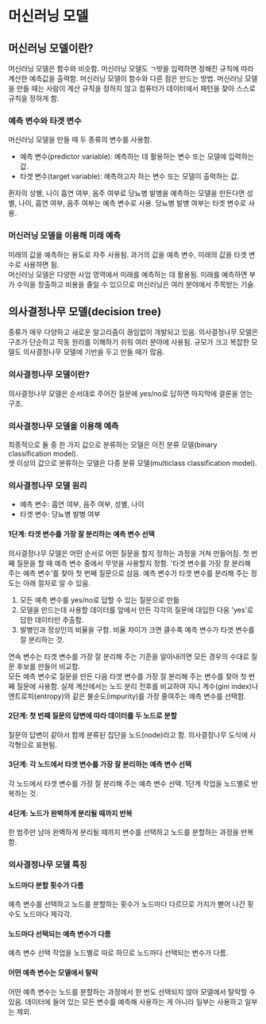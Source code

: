 # 머신러닝 모델
## 머신러닝 모델이란?
머신러닝 모델은 함수와 비슷함. 머신러닝 모델도 ㄱ밧을 입력하면 정해진 규칙에 따라 계산한 예측값을 출력함. 머신러닝 모델이 함수와 다른 점은 만드는 방법.
머신러닝 모델을 만들 때는 사람이 계산 규칙을 정하지 않고 컴퓨터가 데이터에서 패턴을 찾아 스스로 규칙을 정하게 함.

### 예측 변수와 타겟 변수
머신러닝 모델을 만들 때 두 종류의 변수를 사용함.
* 예측 변수(predictor variable): 예측하는 데 활용하는 변수 또는 모델에 입력하는 값.
* 타겟 변수(target variable): 예측하고자 하는 변수 또는 모델이 출력하는 값.

환자의 성별, 나이 흡연 여부, 음주 여부로 당뇨병 발병을 예측하는 모델을 만든다면 성별, 나이, 흡연 여부, 음주 여부는 예측 변수로 사용. 당뇨병 발병 여부는 타겟 변수로 사용.

### 머신러닝 모델을 이용해 미래 예측
미래의 값을 예측하는 용도로 자주 사용됨. 과거의 값을 예측 변수, 미래의 값을 타겟 변수로 사용하면 됨.  
머신러닝 모델은 다양한 사업 영역에서 미래를 예측하는 데 활용됨. 미래를 예측하면 부가 수익을 창출하고 비용을 줄일 수 있으므로 머신러닝은 여러 분야에서 주목받는 기술.

## 의사결정나무 모델(decision tree)
종류가 매우 다양하고 새로운 알고리즘이 끊임없이 개발되고 있음. 의사결정나무 모델은 구조가 단순하고 작동 원리를 이해하기 쉬워 여러 분야에 사용됨. 규모가 크고 복잡한 모델도 의사결정나무 모델에 기반을 두고 만들 때가 많음.

### 의사결정나무 모델이란?
의사결정나무 모델은 순서대로 주어진 질문에 yes/no로 답하면 마지막에 결론을 얻는 구조.

### 의사결정나무 모델을 이용해 예측
최종적으로 둘 중 한 가지 값으로 분류하는 모델은 이진 분류 모델(binary classification model).  
셋 이상의 값으로 분류하는 모델은 다중 분류 모델(multiclass classification model).

### 의사결정나무 모델 원리
* 예측 변수: 흡연 여부, 음주 여부, 성별, 나이
* 타겟 변수: 당뇨병 발병 여부

#### 1단계: 타겟 변수를 가장 잘 분리하는 예측 변수 선택
의사결정나무 모델은 어떤 순서로 어떤 질문을 할지 정하는 과정을 거쳐 만들어짐. 첫 번째 질문을 할 때 예측 변수 중에서 무엇을 사용할지 정함.
'타겟 변수를 가장 잘 분리해 주는 예측 변수'를 찾아 첫 번째 질문으로 삼음. 예측 변수가 타겟 변수를 분리해 주는 정도는 아래 절차로 알 수 있음.

1. 모든 예측 변수를 yes/no로 답할 수 있는 질문으로 만듦
2. 모델을 만드는데 사용할 데이터를 앞에서 만든 각각의 질문에 대입한 다음 'yes'로 답한 데이터만 추출함.
3. 발병인과 정상인의 비율을 구함. 비율 차이가 크면 클수록 예측 변수가 타겟 변수를 잘 분리하는 것.

연속 변수는 타겟 변수를 가장 잘 분리해 주는 기준을 알아내려면 모든 경우의 수대로 질문 후보를 만들어 비교함.  
모든 예측 변수로 질문을 만든 다음 타겟 변수를 가장 잘 분리해 주는 변수를 찾아 첫 번째 질문에 사용함. 실제 계산에서는 노드 분리 전후를 비교하여 지니 계수(gini index)나 엔트로피(entropy)와 같은 불순도(impurity)를 가장 줄여주는 예측 변수를 선택함.

#### 2단계: 첫 번째 질문의 답변에 따라 데이터를 두 노드로 분할
질문의 답변이 같아서 함께 분류된 집단을 노드(node)라고 함. 의사결정나무 도식에 사각형으로 표현됨.

#### 3단계: 각 노드에서 타겟 변수를 가장 잘 분리하는 예측 변수 선택
각 노드에서 타겟 변수를 가장 잘 분리해 주는 예측 변수 선택. 1단계 작업을 노드별로 반복하는 것.

#### 4단계: 노드가 완벽하게 분리될 때까지 반복
한 범주만 남아 완벽하게 분리될 때까지 변수를 선택하고 노드를 분할하는 과정을 반복함.

### 의사결정나무 모델 특징
#### 노드마다 분할 횟수가 다름
예측 변수를 선택하고 노드를 분할하는 횟수가 노드마다 다르므로 가지가 뻗어 나간 횟수도 노드마다 제각각.

#### 노드마다 선택되는 예측 변수가 다름
예측 변수 선택 작업을 노드별로 따로 하므로 노드마다 선택되는 변수가 다름.

#### 어떤 예측 변수는 모델에서 탈락
어떤 예측 변수는 노드를 분할하는 과정에서 한 번도 선택되지 않아 모델에서 탈락할 수 있음. 데이터에 들어 있는 모든 변수를 예측해 사용하는 게 아니라 일부는 사용하고 일부는 제외.
